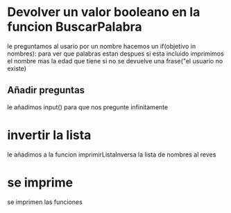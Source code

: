 # Devolver un valor booleano en la funcion BuscarPalabra
le preguntamos al usario por un nombre
hacemos un if(objetivo in nombres): para ver que palabras estan
despues si esta incluido imprimimos el nombre mas la edad que tiene
si no se devuelve una frase("el usuario no existe)
## Añadir preguntas
le añadimos input() para que nos pregunte infinitamente
# invertir la lista
le añadimos a la funcion imprimirListaInversa la lista de nombres al reves

# se imprime
se imprimen las funciones